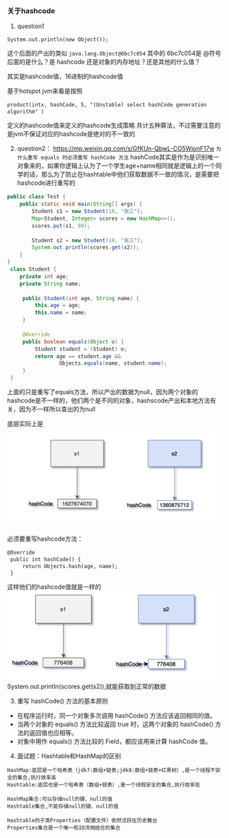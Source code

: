 ### 关于hashcode
1. question1
```
System.out.println(new Object());
```
这个后面的产出的类似 ``` java.lang.Object@6bc7c054 ```
其中的 6bc7c054是 @符号后面的是什么？是 hashcode 还是对象的内存地址？还是其他的什么值？

其实是hashcode值，16进制的hashcode值

基于hotspot jvm来看是按照
```
product(intx, hashCode, 5, "(Unstable) select hashCode generation algorithm" ) 
```
定义的hashcode值来定义的hashcode生成策略 共计五种算法，不过需要注意的是jvm不保证对应的hashcode是绝对的不一致的

2. question2：
   https://mp.weixin.qq.com/s/GfKUn-QbwL-CO5WionF17w 
``` 为什么重写 equals 时必须重写 hashCode 方法 ```
   hashCode其实是作为是识别唯一对象来的，如果你逻辑上认为了一个学生age+name相同就是逻辑上的一个同学的话，那么为了防止在hashtable中他们获取数据不一致的情况，是需要把hashcode进行重写的
```java
public class Test {
    public static void main(String[] args) {
        Student s1 = new Student(18, "张三");
        Map<Student, Integer> scores = new HashMap<>();
        scores.put(s1, 98);

        Student s2 = new Student(18, "张三");
        System.out.println(scores.get(s2));
    }
}
 class Student {
    private int age;
    private String name;

     public Student(int age, String name) {
         this.age = age;
         this.name = name;
     }

     @Override
     public boolean equals(Object o) {
         Student student = (Student) o;
         return age == student.age &&
                 Objects.equals(name, student.name);
     }
 }
```
上面的只是重写了equals方法，所以产出的数据为null，因为两个对象的hashcode是不一样的，他们两个是不同的对象，hashscode产出和本地方法有关，因为不一样所以查出的为null

底层实际上是 ![](https://raw.githubusercontent.com/getyou123/git_pic_use/master/zz202302081148839.png)

必须要重写hashcode方法：
```
@Override
 public int hashCode() {
     return Objects.hash(age, name);
 }
```
这样他们的hashcode值就是一样的![](https://raw.githubusercontent.com/getyou123/git_pic_use/master/zz202302081149961.png)
System.out.println(scores.get(s2));就能获取到正常的数据

3.  重写 hashCode() 方法的基本原则
- 在程序运行时，同一个对象多次调用 hashCode() 方法应该返回相同的值。
- 当两个对象的 equals() 方法比较返回 true 时，这两个对象的 hashCode() 方法的返回值也应相等。
- 对象中用作 equals() 方法比较的 Field，都应该用来计算 hashCode 值。


4. 面试题：Hashtable和HashMap的区别

```
HashMap:底层是一个哈希表（jdk7:数组+链表;jdk8:数组+链表+红黑树）,是一个线程不安全的集合,执行效率高
Hashtable:底层也是一个哈希表（数组+链表）,是一个线程安全的集合,执行效率低

HashMap集合:可以存储null的键、null的值
Hashtable集合,不能存储null的键、null的值

Hashtable的子类Properties（配置文件）依然活跃在历史舞台
Properties集合是一个唯一和IO流相结合的集合
```

